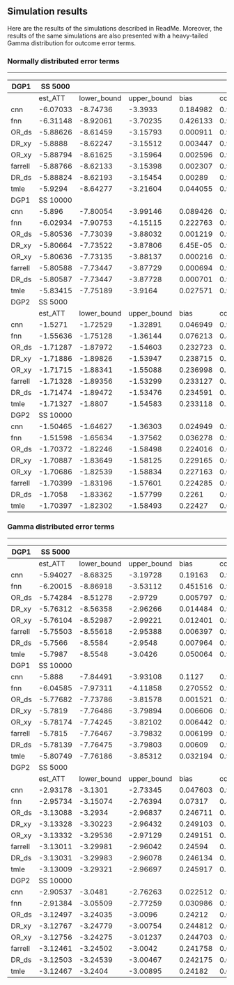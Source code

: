 Simulation results
----------

Here are the results of the simulations described in ReadMe. Moreover, the results of the same simulations are also presented with a heavy-tailed Gamma distribution for outcome error terms.

### Normally distributed error terms
----

| DGP1    | SS 5000   |             |             |          |          |              |          |
| ------- | --------- | ----------- | ----------- | -------- | -------- | ------------ | -------- |
|         | est_ATT   | lower_bound | upper_bound | bias     | coverage | montCarlo_sd | Mean_SD  |
| cnn     | \-6.07033 | \-8.74736   | \-3.3933    | 0.184982 | 0.947    | 1.378719     | 1.365855 |
| fnn     | \-6.31148 | \-8.92061   | \-3.70235   | 0.426133 | 0.94     | 1.353171     | 1.331214 |
| OR_ds   | \-5.88626 | \-8.61459   | \-3.15793   | 0.000911 | 0.947    | 1.403742     | 1.392029 |
| DR_xy   | \-5.8888  | \-8.62247   | \-3.15512   | 0.003447 | 0.947    | 1.40511      | 1.394758 |
| OR_xy   | \-5.88794 | \-8.61625   | \-3.15964   | 0.002596 | 0.947    | 1.404614     | 1.392018 |
| farrell | \-5.88766 | \-8.62133   | \-3.15398   | 0.002307 | 0.948    | 1.403854     | 1.394758 |
| DR_ds   | \-5.88824 | \-8.62193   | \-3.15454   | 0.00289  | 0.948    | 1.404323     | 1.394768 |
| tmle    | \-5.9294  | \-8.64277   | \-3.21604   | 0.044055 | 0.944    | 1.39612      | 1.384396 |
| DGP1    | SS 10000  |             |             |          |          |              |          |
| cnn     | \-5.896   | \-7.80054   | \-3.99146   | 0.089426 | 0.958    | 0.971114     | 0.971723 |
| fnn     | \-6.02934 | \-7.90753   | \-4.15115   | 0.222763 | 0.949    | 0.960799     | 0.958279 |
| OR_ds   | \-5.80536 | \-7.73039   | \-3.88032   | 0.001219 | 0.955    | 0.980653     | 0.982178 |
| DR_xy   | \-5.80664 | \-7.73522   | \-3.87806   | 6.45E-05 | 0.955    | 0.981272     | 0.983987 |
| OR_xy   | \-5.80636 | \-7.73135   | \-3.88137   | 0.000216 | 0.955    | 0.981023     | 0.982157 |
| farrell | \-5.80588 | \-7.73447   | \-3.87729   | 0.000694 | 0.955    | 0.980953     | 0.983993 |
| DR_ds   | \-5.80587 | \-7.73447   | \-3.87728   | 0.000701 | 0.955    | 0.980973     | 0.983995 |
| tmle    | \-5.83415 | \-7.75189   | \-3.9164    | 0.027571 | 0.957    | 0.980767     | 0.97846  |
| DGP2    | SS 5000   |             |             |          |          |              |          |
|         | est_ATT   | lower_bound | upper_bound | bias     | coverage | montCarlo_sd | Mean_SD  |
| cnn     | \-1.5271  | \-1.72529   | \-1.32891   | 0.046949 | 0.937    | 0.09383      | 0.101118 |
| fnn     | \-1.55636 | \-1.75128   | \-1.36144   | 0.076213 | 0.89     | 0.094887     | 0.09945  |
| OR_ds   | \-1.71287 | \-1.87972   | \-1.54603   | 0.232723 | 0.206    | 0.082722     | 0.085127 |
| DR_xy   | \-1.71886 | \-1.89826   | \-1.53947   | 0.238715 | 0.225    | 0.081974     | 0.091529 |
| OR_xy   | \-1.71715 | \-1.88341   | \-1.55088   | 0.236998 | 0.182    | 0.082289     | 0.08483  |
| farrell | \-1.71328 | \-1.89356   | \-1.53299   | 0.233127 | 0.26     | 0.082675     | 0.091985 |
| DR_ds   | \-1.71474 | \-1.89472   | \-1.53476   | 0.234591 | 0.25     | 0.082568     | 0.091829 |
| tmle    | \-1.71327 | \-1.8807    | \-1.54583   | 0.233118 | 0.204    | 0.08286      | 0.085428 |
| DGP2    | SS 10000  |             |             |          |          |              |          |
| cnn     | \-1.50465 | \-1.64627   | \-1.36303   | 0.024949 | 0.945    | 0.070034     | 0.072255 |
| fnn     | \-1.51598 | \-1.65634   | \-1.37562   | 0.036278 | 0.928    | 0.070095     | 0.071613 |
| OR_ds   | \-1.70372 | \-1.82246   | \-1.58498   | 0.224016 | 0.04     | 0.061793     | 0.060582 |
| DR_xy   | \-1.70887 | \-1.83649   | \-1.58125   | 0.229165 | 0.044    | 0.061058     | 0.065114 |
| OR_xy   | \-1.70686 | \-1.82539   | \-1.58834   | 0.227163 | 0.037    | 0.061493     | 0.060474 |
| farrell | \-1.70399 | \-1.83196   | \-1.57601   | 0.224285 | 0.054    | 0.061758     | 0.065293 |
| DR_ds   | \-1.7058  | \-1.83362   | \-1.57799   | 0.2261   | 0.045    | 0.061453     | 0.065213 |
| tmle    | \-1.70397 | \-1.82302   | \-1.58493   | 0.22427  | 0.041    | 0.061736     | 0.060738 |

### Gamma distributed error terms
----
| DGP1    | SS 5000   |             |             |          |          |              |          |
| ------- | --------- | ----------- | ----------- | -------- | -------- | ------------ | -------- |
|         | est_ATT   | lower_bound | upper_bound | bias     | coverage | montCarlo_sd | Mean_SD  |
| cnn     | \-5.94027 | \-8.68325   | \-3.19728   | 0.19163  | 0.952    | 1.357459     | 1.399506 |
| fnn     | \-6.20015 | \-8.86918   | \-3.53112   | 0.451516 | 0.944    | 1.324664     | 1.361774 |
| OR_ds   | \-5.74284 | \-8.51278   | \-2.9729    | 0.005797 | 0.962    | 1.380977     | 1.413261 |
| DR_xy   | \-5.76312 | \-8.56358   | \-2.96266   | 0.014484 | 0.965    | 1.381555     | 1.42883  |
| OR_xy   | \-5.76104 | \-8.52987   | \-2.99221   | 0.012401 | 0.962    | 1.382306     | 1.412695 |
| farrell | \-5.75503 | \-8.55618   | \-2.95388   | 0.006397 | 0.966    | 1.380812     | 1.429184 |
| DR_ds   | \-5.7566  | \-8.5584    | \-2.9548    | 0.007964 | 0.964    | 1.38076      | 1.429517 |
| tmle    | \-5.7987  | \-8.5548    | \-3.0426    | 0.050064 | 0.963    | 1.368193     | 1.406199 |
| DGP1    | SS 10000  |             |             |          |          |              |          |
| cnn     | \-5.888   | \-7.84491   | \-3.93108   | 0.1127   | 0.94     | 1.009305     | 0.998446 |
| fnn     | \-6.04585 | \-7.97311   | \-4.11858   | 0.270552 | 0.936    | 0.988616     | 0.983317 |
| OR_ds   | \-5.77682 | \-7.73786   | \-3.81578   | 0.001521 | 0.94     | 1.020658     | 1.00055  |
| DR_xy   | \-5.7819  | \-7.76486   | \-3.79894   | 0.006606 | 0.944    | 1.020083     | 1.011733 |
| OR_xy   | \-5.78174 | \-7.74245   | \-3.82102   | 0.006442 | 0.94     | 1.019874     | 1.000383 |
| farrell | \-5.7815  | \-7.76467   | \-3.79832   | 0.006199 | 0.941    | 1.020483     | 1.011844 |
| DR_ds   | \-5.78139 | \-7.76475   | \-3.79803   | 0.00609  | 0.941    | 1.020473     | 1.011938 |
| tmle    | \-5.80749 | \-7.76186   | \-3.85312   | 0.032194 | 0.934    | 1.023058     | 0.997148 |
| DGP2    | SS 5000   |             |             |          |          |              |          |
|         | est_ATT   | lower_bound | upper_bound | bias     | coverage | montCarlo_sd | Mean_SD  |
| cnn     | \-2.93178 | \-3.1301    | \-2.73345   | 0.047603 | 0.936    | 0.097309     | 0.101188 |
| fnn     | \-2.95734 | \-3.15074   | \-2.76394   | 0.07317  | 0.891    | 0.096676     | 0.098675 |
| OR_ds   | \-3.13088 | \-3.2934    | \-2.96837   | 0.246711 | 0.159    | 0.082904     | 0.082918 |
| DR_xy   | \-3.13328 | \-3.30223   | \-2.96432   | 0.249103 | 0.164    | 0.082468     | 0.086201 |
| OR_xy   | \-3.13332 | \-3.29536   | \-2.97129   | 0.249151 | 0.145    | 0.082274     | 0.082674 |
| farrell | \-3.13011 | \-3.29981   | \-2.96042   | 0.24594  | 0.181    | 0.083138     | 0.086581 |
| DR_ds   | \-3.13031 | \-3.29983   | \-2.96078   | 0.246134 | 0.178    | 0.083093     | 0.086494 |
| tmle    | \-3.13009 | \-3.29321   | \-2.96697   | 0.245917 | 0.161    | 0.083118     | 0.083224 |
| DGP2    | SS 10000  |             |             |          |          |              |          |
| cnn     | \-2.90537 | \-3.0481    | \-2.76263   | 0.022512 | 0.945    | 0.071362     | 0.072826 |
| fnn     | \-2.91384 | \-3.05509   | \-2.77259   | 0.030986 | 0.924    | 0.071389     | 0.072065 |
| OR_ds   | \-3.12497 | \-3.24035   | \-3.0096    | 0.24212  | 0.012    | 0.05954      | 0.058866 |
| DR_xy   | \-3.12767 | \-3.24779   | \-3.00754   | 0.244812 | 0.014    | 0.059416     | 0.061291 |
| OR_xy   | \-3.12756 | \-3.24275   | \-3.01237   | 0.244703 | 0.008    | 0.059314     | 0.058771 |
| farrell | \-3.12461 | \-3.24502   | \-3.0042    | 0.241758 | 0.018    | 0.05973      | 0.061434 |
| DR_ds   | \-3.12503 | \-3.24539   | \-3.00467   | 0.242175 | 0.018    | 0.059587     | 0.06141  |
| tmle    | \-3.12467 | \-3.2404    | \-3.00895   | 0.24182  | 0.012    | 0.059778     | 0.059044 |

